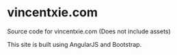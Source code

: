 # vincentxie.com
Source code for vincentxie.com (Does not include assets)

This site is built using AngularJS and Bootstrap.
